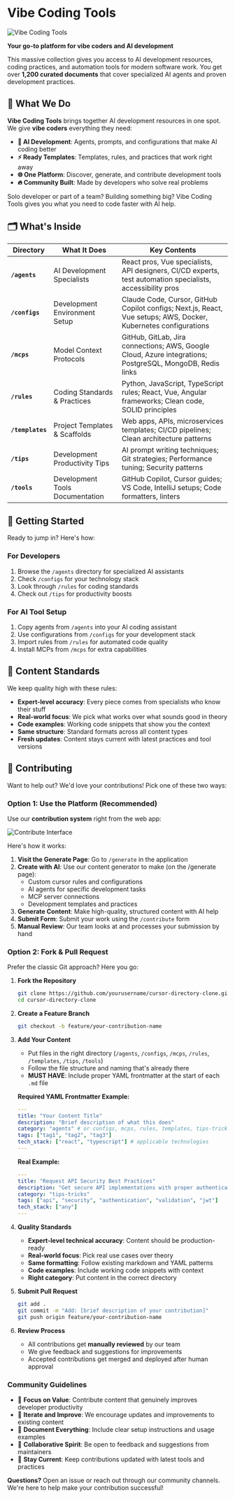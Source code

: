 # Vibe Coding Tools

![Vibe Coding Tools](share.png)

**Your go-to platform for vibe coders and AI development**

This massive collection gives you access to AI development resources, coding practices, and automation tools for modern software work. You get over **1,200 curated documents** that cover specialized AI agents and proven development practices.

## 🎯 What We Do

**Vibe Coding Tools** brings together AI development resources in one spot. We give **vibe coders** everything they need:

- **🤖 AI Development**: Agents, prompts, and configurations that make AI coding better
- **⚡ Ready Templates**: Templates, rules, and practices that work right away
- **🌐 One Platform**: Discover, generate, and contribute development tools
- **🔥 Community Built**: Made by developers who solve real problems

Solo developer or part of a team? Building something big? Vibe Coding Tools gives you what you need to code faster with AI help.

## 🗂️ What's Inside

| Directory | What It Does | Key Contents |
|-----------|--------------|-------------|
| **`/agents`** | AI Development Specialists | React pros, Vue specialists, API designers, CI/CD experts, test automation specialists, accessibility pros |
| **`/configs`** | Development Environment Setup | Claude Code, Cursor, GitHub Copilot configs; Next.js, React, Vue setups; AWS, Docker, Kubernetes configurations |
| **`/mcps`** | Model Context Protocols | GitHub, GitLab, Jira connections; AWS, Google Cloud, Azure integrations; PostgreSQL, MongoDB, Redis links |
| **`/rules`** | Coding Standards & Practices | Python, JavaScript, TypeScript rules; React, Vue, Angular frameworks; Clean code, SOLID principles |
| **`/templates`** | Project Templates & Scaffolds | Web apps, APIs, microservices templates; CI/CD pipelines; Clean architecture patterns |
| **`/tips`** | Development Productivity Tips | AI prompt writing techniques; Git strategies; Performance tuning; Security patterns |
| **`/tools`** | Development Tools Documentation | GitHub Copilot, Cursor guides; VS Code, IntelliJ setups; Code formatters, linters |

## 🚀 Getting Started

Ready to jump in? Here's how:

### For Developers
1. Browse the `/agents` directory for specialized AI assistants
2. Check `/configs` for your technology stack
3. Look through `/rules` for coding standards
4. Check out `/tips` for productivity boosts

### For AI Tool Setup
1. Copy agents from `/agents` into your AI coding assistant
2. Use configurations from `/configs` for your development stack
3. Import rules from `/rules` for automated code quality
4. Install MCPs from `/mcps` for extra capabilities

## 📝 Content Standards

We keep quality high with these rules:
- **Expert-level accuracy**: Every piece comes from specialists who know their stuff
- **Real-world focus**: We pick what works over what sounds good in theory
- **Code examples**: Working code snippets that show you the context
- **Same structure**: Standard formats across all content types
- **Fresh updates**: Content stays current with latest practices and tool versions

## 🤝 Contributing

Want to help out? We'd love your contributions! Pick one of these two ways:

### Option 1: Use the Platform (Recommended)

Use our **contribution system** right from the web app:

![Contribute Interface](contribute.png)

Here's how it works:

1. **Visit the Generate Page**: Go to `/generate` in the application
2. **Create with AI**: Use our content generator to make (on the /generate page):
   - Custom cursor rules and configurations
   - AI agents for specific development tasks
   - MCP server connections
   - Development templates and practices
3. **Generate Content**: Make high-quality, structured content with AI help
4. **Submit Form**: Submit your work using the `/contribute` form
5. **Manual Review**: Our team looks at and processes your submission by hand

### Option 2: Fork & Pull Request

Prefer the classic Git approach? Here you go:

1. **Fork the Repository**
   ```bash
   git clone https://github.com/yourusername/cursor-directory-clone.git
   cd cursor-directory-clone
   ```

2. **Create a Feature Branch**
   ```bash
   git checkout -b feature/your-contribution-name
   ```

3. **Add Your Content**
   - Put files in the right directory (`/agents`, `/configs`, `/mcps`, `/rules`, `/templates`, `/tips`, `/tools`)
   - Follow the file structure and naming that's already there
   - **MUST HAVE**: Include proper YAML frontmatter at the start of each `.md` file

   **Required YAML Frontmatter Example:**
   ```yaml
   ---
   title: "Your Content Title"
   description: "Brief description of what this does"
   category: "agents" # or configs, mcps, rules, templates, tips-tricks, tools
   tags: ["tag1", "tag2", "tag3"]
   tech_stack: ["react", "typescript"] # applicable technologies
   ---
   ```

   **Real Example:**
   ```yaml
   ---
   title: "Request API Security Best Practices"
   description: "Get secure API implementations with proper authentication and validation"
   category: "tips-tricks"
   tags: ["api", "security", "authentication", "validation", "jwt"]
   tech_stack: ["any"]
   ---
   ```

4. **Quality Standards**
   - **Expert-level technical accuracy**: Content should be production-ready
   - **Real-world focus**: Pick real use cases over theory
   - **Same formatting**: Follow existing markdown and YAML patterns
   - **Code examples**: Include working code snippets with context
   - **Right category**: Put content in the correct directory

5. **Submit Pull Request**
   ```bash
   git add .
   git commit -m "Add: [brief description of your contribution]"
   git push origin feature/your-contribution-name
   ```

6. **Review Process**
   - All contributions get **manually reviewed** by our team
   - We give feedback and suggestions for improvements
   - Accepted contributions get merged and deployed after human approval

### Community Guidelines

- 🎯 **Focus on Value**: Contribute content that genuinely improves developer productivity
- 🔄 **Iterate and Improve**: We encourage updates and improvements to existing content
- 📝 **Document Everything**: Include clear setup instructions and usage examples
- 🤝 **Collaborative Spirit**: Be open to feedback and suggestions from maintainers
- 🚀 **Stay Current**: Keep contributions updated with latest tools and practices

**Questions?** Open an issue or reach out through our community channels. We're here to help make your contribution successful!
